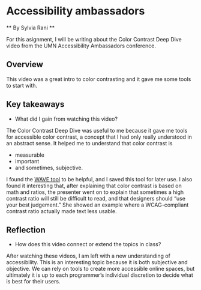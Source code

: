 # Accessibility ambassadors
** By Sylvia Rani **

For this asignment, I will be writing about the Color Contrast Deep Dive video from the UMN Accessibility Ambassadors conference.
## Overview
This video was a great intro to color contrasting and it gave me some tools to start with.
## Key takeaways
* What did I gain from watching this video?

The Color Contrast Deep Dive was useful to me because it gave me tools for accessible color contrast, a concept that I had only really understood in an abstract sense.
It helped me to understand that color contrast is

* measurable
* important
* and sometimes, subjective.

I found the [WAVE tool](https://wave.webaim.org) to be helpful, and I saved this tool for later use. I also found it interesting that, after explaining that color contrast is based on math and ratios, the presenter went on to explain that sometimes a high contrast ratio will still be difficult to read, and that designers should “use your best judgement.” She showed an example where a WCAG-compliant contrast ratio actually made text less usable.
## Reflection
* How does this video connect or extend the topics in class?

After watching these videos, I am left with a new understanding of accessibility. This is an interesting topic because it is both subjective and objective. We can rely on tools to create more accessible online spaces, but ultimately it is up to each programmer’s individual discretion to decide what is best for their users.
